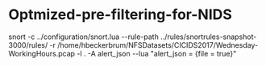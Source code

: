 # Optmized-pre-filtering-for-NIDS


snort -c ../configuration/snort.lua --rule-path ../rules/snortrules-snapshot-3000/rules/ -r /home/hbeckerbrum/NFSDatasets/CICIDS2017/Wednesday-WorkingHours.pcap -l . -A alert_json --lua "alert_json = {file = true}"